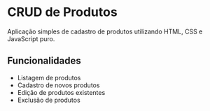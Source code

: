 # CRUD de Produtos

Aplicação simples de cadastro de produtos utilizando HTML, CSS e JavaScript puro.

## Funcionalidades
- Listagem de produtos
- Cadastro de novos produtos
- Edição de produtos existentes
- Exclusão de produtos
